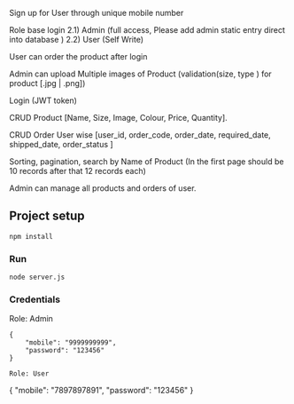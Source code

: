 Sign up for User through unique mobile number

Role base login  2.1) Admin (full access, Please add admin static entry direct into database )
2.2) User (Self Write)

User can order the product after login

Admin can upload Multiple images of Product (validation(size, type ) for product [.jpg | .png])

Login (JWT token)

CRUD Product [Name, Size, Image, Colour, Price, Quantity].

CRUD Order User wise [user_id, order_code, order_date, required_date, shipped_date, order_status ]

Sorting, pagination, search by Name of Product (In the first page should be 10 records after that 12 records each)

Admin can manage all products and orders of user.


## Project setup
```
npm install
```

### Run
```
node server.js
```

### Credentials

Role: Admin
```
{
    "mobile": "9999999999",
    "password": "123456"
}

Role: User
```
{
    "mobile": "7897897891",
    "password": "123456"
}